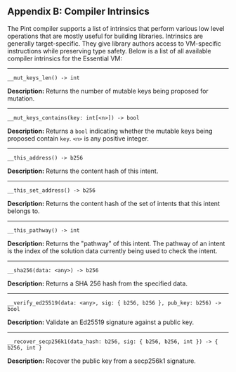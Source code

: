 ## Appendix B: Compiler Intrinsics

The Pint compiler supports a list of intrinsics that perform various low level operations that are
mostly useful for building libraries. Intrinsics are generally target-specific. They give library
authors access to VM-specific instructions while preserving type safety. Below is a list of all
available compiler intrinsics for the Essential VM:

---

```pint
__mut_keys_len() -> int
```

**Description:** Returns the number of mutable keys being proposed for mutation.

---

```pint
__mut_keys_contains(key: int[<n>]) -> bool
```

**Description:** Returns a `bool` indicating whether the mutable keys being proposed contain `key`.
`<n>` is any positive integer.

---

```pint
__this_address() -> b256
```

**Description:** Returns the content hash of this intent.

---

```pint
__this_set_address() -> b256
```

**Description:** Returns the content hash of the set of intents that this intent belongs to.

---

```pint
__this_pathway() -> int
```

**Description:** Returns the "pathway" of this intent. The pathway of an intent is the index of the
solution data currently being used to check the intent.

---

```pint
__sha256(data: <any>) -> b256
```

**Description:** Returns a SHA 256 hash from the specified data.

---

```pint
__verify_ed25519(data: <any>, sig: { b256, b256 }, pub_key: b256) -> bool
```

**Description:** Validate an Ed25519 signature against a public key.

---

```pint
__recover_secp256k1(data_hash: b256, sig: { b256, b256, int }) -> { b256, int }
```

**Description:** Recover the public key from a secp256k1 signature.
